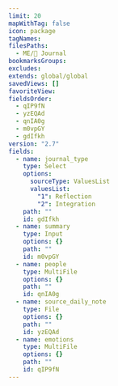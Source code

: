 ```yaml
---
limit: 20
mapWithTag: false
icon: package
tagNames: 
filesPaths:
  - ME/📓 Journal
bookmarksGroups: 
excludes: 
extends: global/global
savedViews: []
favoriteView: 
fieldsOrder:
  - qIP9fN
  - yzEQAd
  - qnIA0g
  - m0vpGY
  - gdIfkh
version: "2.7"
fields:
  - name: journal_type
    type: Select
    options:
      sourceType: ValuesList
      valuesList:
        "1": Reflection
        "2": Integration
    path: ""
    id: gdIfkh
  - name: summary
    type: Input
    options: {}
    path: ""
    id: m0vpGY
  - name: people
    type: MultiFile
    options: {}
    path: ""
    id: qnIA0g
  - name: source_daily_note
    type: File
    options: {}
    path: ""
    id: yzEQAd
  - name: emotions
    type: MultiFile
    options: {}
    path: ""
    id: qIP9fN
---
```

